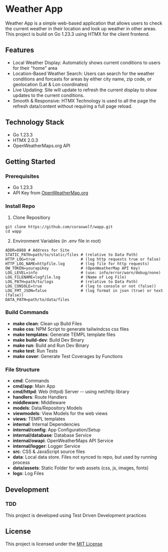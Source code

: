 # Weather App

Weather App is a simple web-based application that allows users to check the current weather in their location and look up weather in other areas. This project is build on Go 1.23.3 using HTMX for the client frontend.

## Features
* Local Weather Display: Automaticly shows current conditions to users for their "home" area
* Location-Based Weather Search: Users can search for the weather conditions and forcasts for areas by either city name, zip code, or geolocation (Lat & Lon coordinates)
* Live Updating: Site will update to refresh the current display to show updates to the current conditions.
* Smooth & Responsive: HTMX Technology is used to all the page the refresh data/content without requiring a full page reload.

## Technology Stack
* Go 1.23.3
* HTMX 2.0.3
* OpenWeatherMaps.org API

## Getting Started
### Prerequisites
* Go 1.23.3
* API Key from [OpenWeatherMap.org](https://home.openweathermap.org)

### Install Repo
1. Clone Repositiory
```
git clone https://github.com/coraxwolf/wapp.git
cd wapp
```

2. Environment Variables (in .env file in root)
```
ADDR=8888 # Address for Site
STATIC_PATH=path/to/static/files # (relative to Data Path)
HTTP_LOG=true                    # (log http requests true or false)
HTTP_LOG_NAME=httpfile.log       # (log file for http requests)
OW_TOKEN=yourapikey              # (OpenWeatherMap API Key)
LOG_LEVEL=info                   # (use: info/error/warn/debug/none)
LOG_FILENAME=logfile.log         # (Name of Log File)
LOG_PATH=path/to/logs            # (relative to Data Path)
LOG_CONSOLE=true                 # (log to console or not (false))
LOG_FMT_JSON=false               # (log format in json (true) or text (false))
DATA_PATH=path/to/data/files
```

### Build Commands
* **make clean**: Clean up Build Files
* **make css**: NPM Script to generate tailwindcss css files
* **make templates**: Generate TEMPL template files
* **make build-dev**: Build Dev Binary
* **make run**: Build and Run Dev Binary
* **make test**: Run Tests
* **make cover**: Generate Test Coverages by Functions

### File Structure
* **cmd**: Commands
* **cmd/app**: Main App
* **cmd/httpd**: Web (httpd) Server -- using net/http library
* **handlers**: Route Handlers
* **middleware**: Middleware
* **models**: Data/Repository Models
* **viewmodels**: View Models for the web views
* **views**: TEMPL templates
* **internal**: Internal Dependencies
* **internal/config**: App Configuration/Setup
* **internal/database**: Database Service
* **internal/owapi**: OpenWeatherMaps API Service
* **internal/logger**: Logger Service
* **src**: CSS & JavaScript source files
* **data**: Local data store. Files not synced to repo, but used by running process
* **data/assets**: Static Folder for web assets (css, js, images, fonts)
* **logs**: Log Files

## Development
### TDD
This project is developed using Test Driven Development practices

## License
This project is licensed under the [MIT License](LICENSE.md)